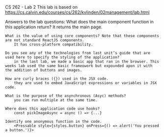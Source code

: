 CS 262 - Lab 2
This lab is based on https://cs.calvin.edu/courses/cs/262/kvlinden/02management/lab.html

Answers to the lab questions:
    What does the main component function in this application return?
        It returns the main page.

    What is the value of using core components? Note that these components are not standard ReactJS components.
        It has cross-platform compatibility.

    Do you see any of the technologies from last unit’s guide that are used here to specify the styling of the application?
        in the last lab, we made a basic app that ran in the browser. This weeks lab used the same basic frameowork but expounded apon it with the addition of buttons and images.

    How are curly braces ({}) used in the JSX code.
        they are used to embed JavaScript expressions or variables in JSX code.

    What is the purpose of the asynchronous (Asyc) methods?
        you can run multiple at the same time.

    Where does this application code use hooks?
        const pickImageAsync = async () => {...}

    Identify one anonymous function in the code.
        <Pressable style={styles.button} onPress={() => alert('You pressed a button.')}>